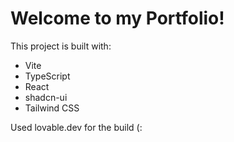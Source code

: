 # Welcome to my Portfolio!

This project is built with:

- Vite
- TypeScript
- React
- shadcn-ui
- Tailwind CSS

Used lovable.dev for the build (:

